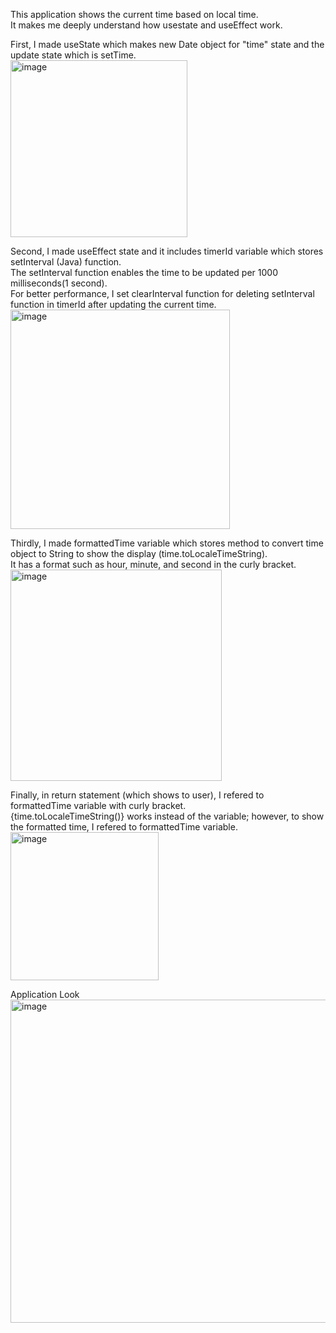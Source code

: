 
This application shows the current time based on local time.</br>
It makes me deeply understand how usestate and useEffect work.</br>

First, I made useState which makes new Date object for "time" state and the update state which is setTime.</br>
<img width="283" alt="image" src="https://github.com/user-attachments/assets/93477678-e1c4-496a-b8cf-c9b5a39fe4da" />
</br>

Second, I made useEffect state and it includes timerId variable which stores setInterval (Java) function. </br> The setInterval function enables the time to be updated per 1000 milliseconds(1 second). </br> For better performance, I set clearInterval function for deleting setInterval function in timerId after updating the current time.</br>
<img width="351" alt="image" src="https://github.com/user-attachments/assets/eb9d7e7a-04ef-4e42-8743-4f09512343be" />
</br>

Thirdly, I made formattedTime variable which stores method to convert time object to String to show the display (time.toLocaleTimeString). <br/> It has a format such as hour, minute, and second in the curly bracket.<br/> 
<img width="338" alt="image" src="https://github.com/user-attachments/assets/1d9fed1e-e928-462e-b965-d2c71db7c1e3" />
</br>

Finally, in return statement (which shows to user), I refered to formattedTime variable with curly bracket.</br> {time.toLocaleTimeString()} works instead of the variable; however, to show the formatted time, I refered to formattedTime variable.</br>
<img width="237" alt="image" src="https://github.com/user-attachments/assets/dc997b73-d532-41a1-b21f-2fb52c0753b3" />
</br>

Application Look</br>
<img width="517" alt="image" src="https://github.com/user-attachments/assets/212db535-3767-48fc-8039-88f309cc0bfb" />


